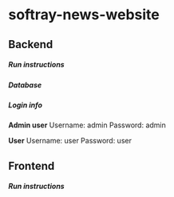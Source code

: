 # softray-news-website

## Backend

##### Run instructions

##### Database

##### Login info

**Admin user**
Username: admin
Password: admin

**User**
Username: user
Password: user

## Frontend

##### Run instructions